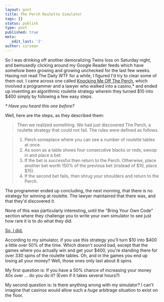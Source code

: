 ```yaml
---
layout: post
title: The Perch Roulette Simulator
tags: []
status: publish
type: post
published: true
meta:
  _edit_last: '2'
author: sirsean
---
```

So I was drinking off another demoralizing Twins loss on Saturday night, and bemusedly clicking around my Google Reader feeds which have somehow been growing and growing unchecked for the last few weeks. Having not read The Daily WTF for a while, I figured I'd try to clear some of them out. I came across one called [Knocking Me Off The Perch](http://thedailywtf.com/Articles/Knocking-Me-Off-The-Perch.aspx), which involved a programmer and a lawyer who walked into a casino,* and ended up inventing an algorithmic roulette strategy wherein they turned $10 into $400 simply by following a few easy steps.

_* Have you heard this one before?_

Well, here are the steps, as they described them:

> Then we realized something. We had just discovered The Perch, a roulette strategy that could not fail. The rules were defined as follows.

> 1. Perch someplace where you can see a number of roulette tables at once.
> 2. As soon as a table shows four consecutive blacks or reds, swoop in and place a bet.
> 3. If the bet is successful then return to the Perch. Otherwise, place another bet worth 150% of the previous bet (instead of $10, place $15).
> 4. If the second bet fails, then shrug your shoulders and return to the Perch.

The programmer ended up concluding, the next morning, that there is no strategy for winning at roulette. The lawyer maintained that there was, and that they'd discovered it.

None of this was particularly interesting, until the "Bring Your Own Code" section where they challenge you to write your own simulator to see just how rare it is to do what they did.

[So, I did.](http://github.com/sirsean/perch-roulette-simulator/tree/master)

According to my simulator, if you use this strategy you'll turn $10 into $400 a little over 50% of the time. Which doesn't sound bad, except that the games where you actually win and get your $400, you're standing there for over 330 spins of the roulette tables. Oh, and in the games you end up losing all your money? Well, those ones only last about 8 spins.

My first question is: If you have a 50% chance of increasing your money 40x over ... do you do it? (Even if it takes several hours?)

My second question is: Is there anything wrong with my simulator? I can't imagine that casinos would allow such a _huge_ arbitrage situation to exist on the floor.
